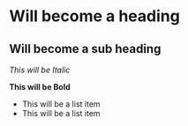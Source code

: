 Will become a heading
==============

Will become a sub heading
--------------

*This will be Italic*

**This will be Bold**

- This will be a list item
- This will be a list item